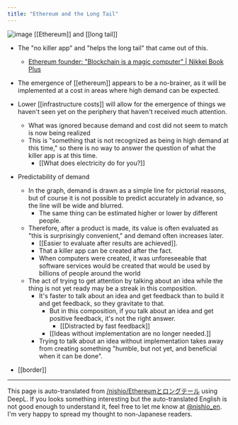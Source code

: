 ```yaml
---
title: "Ethereum and the Long Tail"
---
```


![image](https://gyazo.com/0328b7f744264bec634f6f36920d5f8c/thumb/1000)
[[Ethereum]] and [[long tail]]
- The "no killer app" and "helps the long tail" that came out of this.
    - [Ethereum founder: "Blockchain is a magic computer" | Nikkei Book Plus](https://bookplus.nikkei.com/atcl/column/021700205/021700002/)
- The emergence of [[ethereum]] appears to be a no-brainer, as it will be implemented at a cost in areas where high demand can be expected.
- Lower [[infrastructure costs]] will allow for the emergence of things we haven't seen yet on the periphery that haven't received much attention.
    - What was ignored because demand and cost did not seem to match is now being realized
    - This is "something that is not recognized as being in high demand at this time," so there is no way to answer the question of what the killer app is at this time.
        - [[What does electricity do for you?]]

- Predictability of demand
    - In the graph, demand is drawn as a simple line for pictorial reasons, but of course it is not possible to predict accurately in advance, so the line will be wide and blurred.
        - The same thing can be estimated higher or lower by different people.
    - Therefore, after a product is made, its value is often evaluated as "this is surprisingly convenient," and demand often increases later.
        - [[Easier to evaluate after results are achieved]].
        - That a killer app can be created after the fact.
        - When computers were created, it was unforeseeable that software services would be created that would be used by billions of people around the world
    - The act of trying to get attention by talking about an idea while the thing is not yet ready may be a streak in this composition.
        - It's faster to talk about an idea and get feedback than to build it and get feedback, so they gravitate to that.
            - But in this composition, if you talk about an idea and get positive feedback, it's not the right answer.
                - [[Distracted by fast feedback]]
            - [[Ideas without implementation are no longer needed.]]
        - Trying to talk about an idea without implementation takes away from creating something "humble, but not yet, and beneficial when it can be done".

- [[border]]

---
This page is auto-translated from [/nishio/Ethereumとロングテール](https://scrapbox.io/nishio/Ethereumとロングテール) using DeepL. If you looks something interesting but the auto-translated English is not good enough to understand it, feel free to let me know at [@nishio_en](https://twitter.com/nishio_en). I'm very happy to spread my thought to non-Japanese readers.